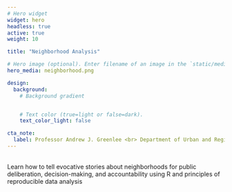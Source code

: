 ```yaml
---
# Hero widget
widget: hero
headless: true
active: true
weight: 10

title: "Neighborhood Analysis"

# Hero image (optional). Enter filename of an image in the `static/media/` folder.
hero_media: neighborhood.png

design:
  background:
    # Background gradient


    # Text color (true=light or false=dark).
    text_color_light: false

cta_note:
  label: Professor Andrew J. Greenlee <br> Department of Urban and Regional Planning <br>Spring 2021
---
```


<br>Learn how to tell evocative stories about neighborhoods for public deliberation, decision-making, and accountability using R and principles of reproducible data analysis

